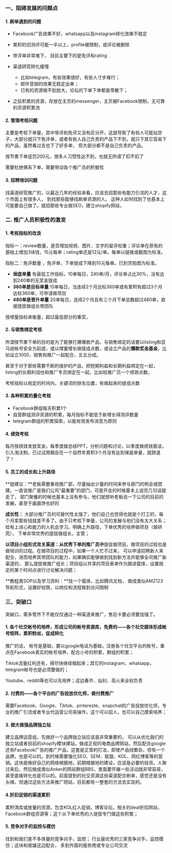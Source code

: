 ### 一、阻碍发展的问题点

#### 1. 刷单遇到的问题

- Facebook广告效果不好，whatsapp以及instagram转化效果不稳定
- 累积的旧测评可能一半以上，profile被限制，或评论被删除
-  带评单非常难下， 目前主要下的是免评和rating
- 渠道研究转化缓慢
  - 比如telegram，有些效果很好，有些人寸步难行；
  - 邮件营销的效果无稳定出单；
  - 已有的资源做不到放大，论坛的下单下单都是零散下；

- 之前积累的资源，存放在主页的messenger，主页被Facebook限制，无可靠的资源积累池

#### 2. 管理考核问题

主要是考核下单量，其中带评和免评又没有区分开，这就导致了有些人可能钻空子，大部分就只下免评单，或者有些人自己负责的产品下不到，就只下其它容易下的产品，虽然看过去也下了好多单， 但大部分都不是自己负责的产品。

按节奏下单惩罚200元，很多人习惯性达不到，也就无所谓了扣不扣了

需要杜绝佛系下单，需要带动各个推广员的积极性

#### 3. 招聘培训问题

找渠道研究推广的，以最近几年的经验来看，应该去招那些有能力引流的人才，这个市面上有很多人， 到找那些能够找刷单资源的人， 这种人如何找到了也基本上可能要自己做了。就招那些专业做SEO，建立shopify网站，

### 二. 推广人员积极性的激发

#### 1.  考核指标的改良

指标一：review数量，是否增加视频、图片、文字的留评权重；评论单在原有的基础上增加3块钱，15元每单；rating单还是12元/单。每单以链接或截图为标准。

指标二：免评数量 ，免评单，下单提成下降到10元每单。已到货拍图为标准。

- **保底单量** 有最低工作指标，10单每日，240单/月，评论单占比30%，没有达到240单的无奖金提成
- **360单是目标单量** 15单每日，当连续2个月达标360单或有累积有超过3个月达标360单，可申请做项目
- **480单是晋升单量** 20单每日，连续2个月且有三个月下单总数超过480单，直接提拔做组长带团队

按增量指标来衡量，超过最低部分的重奖，

#### 2.  与销售绑定考核

所谓按节奏下单的目的是为了能够打爆爆款产品，与销售绑定的话要以listing和亚马逊帐号安全为前提，或以增量增长做提成点数，或设立产品的**爆款奖金基金**，比如设立1000，销售和推广一起配合，五五分成。

甚至于对于那些需要不断的维护的产品，把短期利益和长期利益绑定在一起，listing的长期利润也和推广专员绑定在一起，比如给推广员一个绩效点数。

考核指标以规定的时间内，关键词的排名位置，有做起来的提成点数

#### 3. 各种积累的量化考核

- Facebook群组每天积累1个
- 自营群组测评资源的积累，每月指标不能低于新增长得测评数量
- telegram群组的积累探索，以能有效发布消息为原则

#### 4. 绩效考核

每月按绩效发放奖金，每季度做总结PPT，分析问题和讨论，以季度做绩效面谈，引入淘汰制，已过试用期且在一个自然年累积3个月没有达到保底单量，就辞退了！ 

#### 5.  员工的成长和上升路径

**提建议：**老板需要重视推广部，尽量抽出少量的时间来参与部门的例会或团建。一直说推广是我们公司“最重要”的部门，可是开会的时候基本上说完几句话就走了， 部门聚餐的时候也基本上没有参与。他们就想听老板说一下公司的目前的发展，甚至于画画饼也好的

**成长性：** 大部分推广员的可替代性太强了，他们自己也觉得也就是个打工的，每个月拿那些钱就差不多了。由于只考核下单量，公司的发展与他们没有太大关系；给有上进心和能力的人机会学习。明确上升路径，下单优秀的培养做项目（做研究）， 下单非常优秀的提拔做组长，主管；

**以项目小组形式攻关渠道：**从**优秀下单的推广员中**提拔做项目，做项目的过程也是做培训的过程。在做项目的过程中，如果一个人忙不过来， 可以申请招聘新人来配合，进而培养其带团队的能力，如果确实能够做到找到新方法并能够全司推广新渠道的， 那么提拔做推广组长；项目组以共享的项目表单作为跟进载体，设置规定的某个时间点进行讨论解决问题；

**教程类SOP以及学习资料：**找一个载体，比如腾讯文档， 做成类似AMZ123导航形式，设置好权限，以岗位和流程做到访问限制

### 三、突破口

突破口，需多管齐下不能仅仅通过一种渠道来推广，售后卡要必须要加强了。

#### 1. 各个社交帐号的培养，形成公司的帐号资源库，免费的——各个社交媒体形成帐号矩阵，累积粉丝，促成转化

推广的话， 帐号是基础，要以google电话为基础，注册各个社交平台的帐号，重点在Facebook真实的帐号培养，配合小号的积累，群组的积累；

Tiktok流量红利还有，得尽快继续做起来；其它的instagram，whatsapp，telegram帐号也是必须要做的；

Youtube、reddit等也可以先培养；这边春齐、灿钊、高火来全权负责

#### 2. 付费的——各个平台的广告投放优化师，做付费推广

需要Facebook、Google、Tiktok、pintereste、snapchat的广告投放优化师，专业的推广引流或者专业代运营公司来操作，这个可以招人，也可以自己摸索培养；

#### 3.   做大做强品牌独立站

建立品牌运营组，先做好一个品牌独立站应该是非常重要的， 可以从优化我们的独立站或者目前的shopify模块建站，做成正规的电商品牌网站，然后配合google还有Facebook广告的推广产品，这套是正常的打法，即使产品线繁杂，但有一个品牌，也是可以的。到时候需要强化SEO、SEM、联盟、KOL、网红博客等的营销。这块是做好自己的网络根据地，前期根据地的建设，应该是必要的投资。人聚过来后，然后做成类似Anker的网站群组BBS，里面要开展一些活动就非常容易，甚至直接转化也是可以的。前面提到的社交资源这些渠道配合刷单，感觉还是没有头绪，但通过这些方法来推广网站，目前都有一整套的方法去实现的。

#### 4.折扣促销的渠道累积

累积清库或放量的资源，包含KOL红人促销，博客论坛，相关的deal折扣网站，Facebook群组资源等；这个从下单优秀的人提拔专门做这些积累；

#### 5. 竞争对手的监控与模仿

找到和我们差不多体量的竞争对手，监控； 行业最优秀的三家竞争对手，监控模仿；这块和俊雄这边配合， 多到外面的服务商或专业公司交流
















